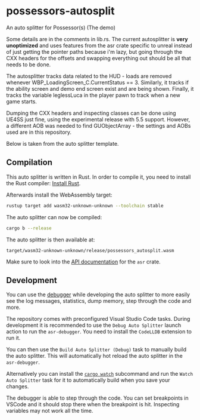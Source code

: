 # possessors-autosplit

An auto splitter for Possessor(s) (The demo)

Some details are in the comments in lib.rs.
The current autosplitter is **very unoptimized** and uses features from the asr crate
specific to unreal instead of just getting the pointer paths because i'm lazy, but going through the
CXX headers for the offsets and swapping everything out should be all that needs to be done.

The autosplitter tracks data related to the HUD - loads are removed whenever WBP_LoadingScreen_C.CurrentStatus == 3.
Similarly, it tracks if the ability screen and demo end screen exist and are being shown.
Finally, it tracks the variable leglessLuca in the player pawn to track when a new game starts.

Dumping the CXX headers and inspecting classes can be done using UE4SS just fine,
using the experimental release with 5.5 support. However, a different AOB was needed to 
find GUObjectArray - the settings and AOBs used are in this repository.

Below is taken from the auto splitter template.
## Compilation

This auto splitter is written in Rust. In order to compile it, you need to
install the Rust compiler: [Install Rust](https://www.rust-lang.org/tools/install).

Afterwards install the WebAssembly target:
```sh
rustup target add wasm32-unknown-unknown --toolchain stable
```

The auto splitter can now be compiled:
```sh
cargo b --release
```

The auto splitter is then available at:
```
target/wasm32-unknown-unknown/release/possessors_autosplit.wasm
```

Make sure to look into the [API documentation](https://livesplit.org/asr/asr/) for the `asr` crate.

## Development

You can use the [debugger](https://github.com/LiveSplit/asr-debugger) while
developing the auto splitter to more easily see the log messages, statistics,
dump memory, step through the code and more.

The repository comes with preconfigured Visual Studio Code tasks. During
development it is recommended to use the `Debug Auto Splitter` launch action to
run the `asr-debugger`. You need to install the `CodeLLDB` extension to run it.

You can then use the `Build Auto Splitter (Debug)` task to manually build the
auto splitter. This will automatically hot reload the auto splitter in the
`asr-debugger`.

Alternatively you can install the [`cargo
watch`](https://github.com/watchexec/cargo-watch?tab=readme-ov-file#install)
subcommand and run the `Watch Auto Splitter` task for it to automatically build
when you save your changes.

The debugger is able to step through the code. You can set breakpoints in VSCode
and it should stop there when the breakpoint is hit. Inspecting variables may
not work all the time.
